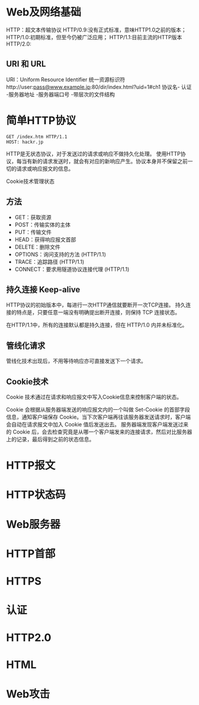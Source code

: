 # Web及网络基础
HTTP：超文本传输协议
HTTP/0.9:没有正式标准，意味HTTP1.0之前的版本；
HTTP/1.0:初期标准，但至今仍被广泛应用；
HTTP/1.1:目前主流的HTTP版本
HTTP/2.0:
## URI 和 URL
URI：Uniform Resource Identifier 统一资源标识符
    http://user:pass@www.example.jp:80/dir/index.html?uid=1#ch1
    协议名- 认证      -服务器地址     -服务器端口号  -带层次的文件结构 
# 简单HTTP协议
    GET /index.htm HTTP/1.1
    HOST: hackr.jp

HTTP是无状态协议，对于发送过的请求或响应不做持久化处理。
使用HTTP协议，每当有新的请求发送时，就会有对应的新响应产生。协议本身并不保留之前一切的请求或响应报文的信息。

Cookie技术管理状态

## 方法
- GET：获取资源
- POST：传输实体的主体
- PUT：传输文件
- HEAD：获得响应报文首部
- DELETE：删除文件
- OPTIONS：询问支持的方法 (HTTP/1.1)
- TRACE：追踪路径 (HTTP/1.1)
- CONNECT：要求用隧道协议连接代理 (HTTP/1.1)

## 持久连接 Keep-alive
HTTP协议的初始版本中，每进行一次HTTP通信就要断开一次TCP连接。
持久连接的特点是，只要任意一端没有明确提出断开连接，则保持 TCP 连接状态。

在HTTP/1.1中，所有的连接默认都是持久连接，但在 HTTP/1.0 内并未标准化。

## 管线化请求
管线化技术出现后，不用等待响应亦可直接发送下一个请求。

## Cookie技术
Cookie 技术通过在请求和响应报文中写入Cookie信息来控制客户端的状态。

Cookie 会根据从服务器端发送的响应报文内的一个叫做 Set-Cookie 的首部字段信息，通知客户端保存 Cookie。当下次客户端再往该服务器发送请求时，客户端会自动在请求报文中加入 Cookie 值后发送出去。
服务器端发现客户端发送过来的 Cookie 后，会去检查究竟是从哪一个客户端发来的连接请求，然后对比服务器上的记录，最后得到之前的状态信息。

# HTTP报文


# HTTP状态码
# Web服务器
# HTTP首部
# HTTPS
# 认证
# HTTP2.0
# HTML
# Web攻击